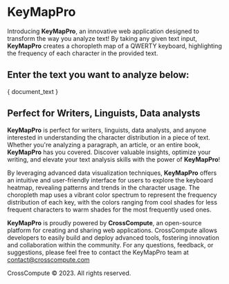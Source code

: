 # KeyMapPro 

Introducing **KeyMapPro**, an innovative web application designed to transform the way you analyze text! By taking any given text input, **KeyMapPro** creates a choropleth map of a QWERTY keyboard, highlighting the frequency of each character in the provided text.

## Enter the text you want to analyze below:

{ document_text }

## Perfect for Writers, Linguists, Data analysts
**KeyMapPro** is perfect for writers, linguists, data analysts, and anyone interested in understanding the character distribution in a piece of text. Whether you're analyzing a paragraph, an article, or an entire book, **KeyMapPro** has you covered. Discover valuable insights, optimize your writing, and elevate your text analysis skills with the power of **KeyMapPro**!

By leveraging advanced data visualization techniques, **KeyMapPro** offers an intuitive and user-friendly interface for users to explore the keyboard heatmap, revealing patterns and trends in the character usage. The choropleth map uses a vibrant color spectrum to represent the frequency distribution of each key, with the colors ranging from cool shades for less frequent characters to warm shades for the most frequently used ones.

**KeyMapPro** is proudly powered by **CrossCompute**, an open-source platform for creating and sharing web applications. 
CrossCompute allows developers to easily build and deploy advanced tools, fostering innovation and collaboration within the community. For any questions, feedback, or suggestions, please feel free to contact the KeyMapPro team at contact@crosscompute.com 

CrossCompute © 2023. All rights reserved.